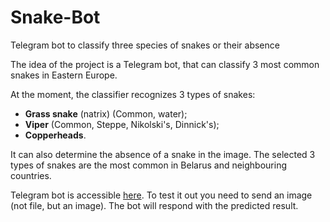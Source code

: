 # Snake-Bot
Telegram bot to classify three species of snakes or their absence

The idea of the project is a Telegram bot, that can classify 3 most common snakes in Eastern Europe.

At the moment, the classifier recognizes 3 types of snakes:
- **Grass snake** (natrix) (Common, water);
- **Viper** (Common, Steppe, Nikolski's, Dinnick's);
- **Copperheads**.

It can also determine the absence of a snake in the image. The selected 3 types of snakes are the most common in Belarus and neighbouring countries.

Telegram bot is accessible [here](https://t.me/aka_snake_bot). To test it out you need to send an image (not file, but an image). The bot will respond with the predicted result.